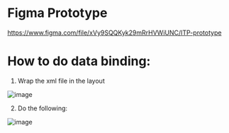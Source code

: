 # Figma Prototype
https://www.figma.com/file/xVy9SQQKyk29mRrHVWiUNC/ITP-prototype

# How to do data binding:
1. Wrap the xml file in the layout

![image](https://user-images.githubusercontent.com/74093668/174035323-4599c37b-d55a-4aaf-b281-de0dc137c141.png)

2. Do the following:

![image](https://user-images.githubusercontent.com/74093668/174038075-9b33fea6-daf5-469c-a83b-bd78377d6bd5.png)
